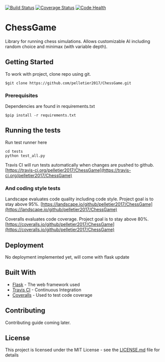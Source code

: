 [![Build Status](https://travis-ci.org/pelletier2017/ChessGame.svg?branch=master)](https://travis-ci.org/pelletier2017/ChessGame) 
[![Coverage Status](https://coveralls.io/repos/github/pelletier2017/ChessGame/badge.svg?branch=master)](https://coveralls.io/github/pelletier2017/ChessGame?branch=master)
[![Code Health](https://landscape.io/github/pelletier2017/ChessGame/master/landscape.svg?style=flat)](https://landscape.io/github/pelletier2017/ChessGame/master)

# ChessGame

Library for running chess simulations. Allows customizable AI including random choice and minimax (with variable depth).

## Getting Started

To work with project, clone repo using git.

```
$git clone https://github.com/pelletier2017/ChessGame.git
```

### Prerequisites

Dependencies are found in requirements.txt

```
$pip install -r requirements.txt
```

## Running the tests

Run test runner here

```
cd tests
python test_all.py
```

Travis CI will run tests automatically when changes are pushed to github.
[https://travis-ci.org/pelletier2017/ChessGame](https://travis-ci.org/pelletier2017/ChessGame)

### And coding style tests

Landscape evaluates code quality including code style. Project goal is to stay above 95%.
[https://landscape.io/github/pelletier2017/ChessGame](https://landscape.io/github/pelletier2017/ChessGame)

Coveralls evaluates code coverage. Project goal is to stay above 80%.
[https://coveralls.io/github/pelletier2017/ChessGame](https://coveralls.io/github/pelletier2017/ChessGame)

## Deployment

No deployment implemented yet, will come with flask update

## Built With

* [Flask](http://flask.pocoo.org/) - The web framework used
* [Travis CI](https://travis-ci.org/) - Continuous Integration
* [Coveralls](https://coveralls.io/) - Used to test code coverage

## Contributing

Contributing guide coming later.

## License

This project is licensed under the MIT License - see the [LICENSE.md](LICENSE.md) file for details
